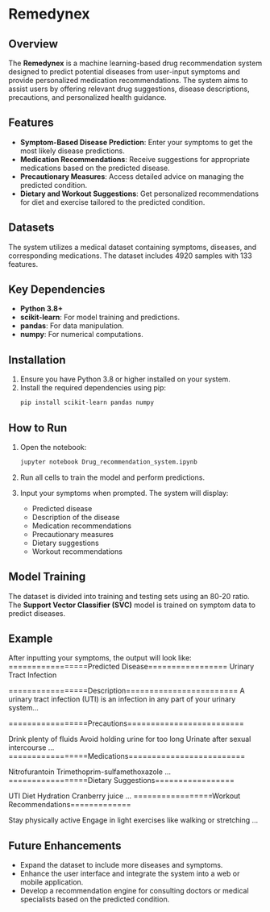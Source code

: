 # Remedynex

## Overview
The **Remedynex** is a machine learning-based drug recommendation system designed to predict potential diseases from user-input symptoms and provide personalized medication recommendations. The system aims to assist users by offering relevant drug suggestions, disease descriptions, precautions, and personalized health guidance.

## Features
- **Symptom-Based Disease Prediction**: Enter your symptoms to get the most likely disease predictions.
- **Medication Recommendations**: Receive suggestions for appropriate medications based on the predicted disease.
- **Precautionary Measures**: Access detailed advice on managing the predicted condition.
- **Dietary and Workout Suggestions**: Get personalized recommendations for diet and exercise tailored to the predicted condition.

## Datasets
The system utilizes a medical dataset containing symptoms, diseases, and corresponding medications. The dataset includes 4920 samples with 133 features.

## Key Dependencies
- **Python 3.8+**
- **scikit-learn**: For model training and predictions.
- **pandas**: For data manipulation.
- **numpy**: For numerical computations.

## Installation
1. Ensure you have Python 3.8 or higher installed on your system.
2. Install the required dependencies using pip:
    ```bash
    pip install scikit-learn pandas numpy
    ```

## How to Run
1. Open the notebook:
    ```bash
    jupyter notebook Drug_recommendation_system.ipynb
    ```

2. Run all cells to train the model and perform predictions.

3. Input your symptoms when prompted. The system will display:
    - Predicted disease
    - Description of the disease
    - Medication recommendations
    - Precautionary measures
    - Dietary suggestions
    - Workout recommendations

## Model Training
The dataset is divided into training and testing sets using an 80-20 ratio. The **Support Vector Classifier (SVC)** model is trained on symptom data to predict diseases.

## Example

After inputting your symptoms, the output will look like:
=================Predicted Disease================= Urinary Tract Infection

=================Description======================== A urinary tract infection (UTI) is an infection in any part of your urinary system...

=================Precautions=========================

Drink plenty of fluids
Avoid holding urine for too long
Urinate after sexual intercourse ...
=================Medications=========================

Nitrofurantoin
Trimethoprim-sulfamethoxazole ...
=================Dietary Suggestions=================

UTI Diet
Hydration
Cranberry juice ...
=================Workout Recommendations=============

Stay physically active
Engage in light exercises like walking or stretching ...

## Future Enhancements
- Expand the dataset to include more diseases and symptoms.
- Enhance the user interface and integrate the system into a web or mobile application.
- Develop a recommendation engine for consulting doctors or medical specialists based on the predicted condition.
